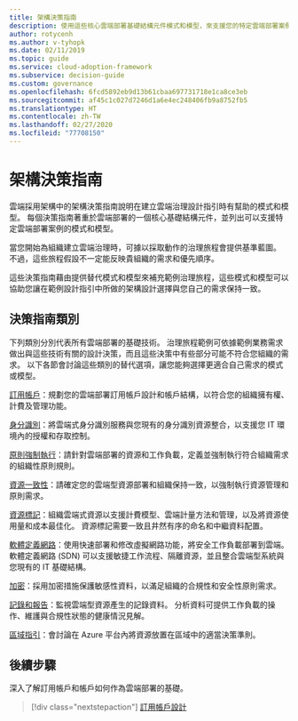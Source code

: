 ```yaml
---
title: 架構決策指南
description: 使用這些核心雲端部署基礎結構元件模式和模型，來支援您的特定雲端部署案例。
author: rotycenh
ms.author: v-tyhopk
ms.date: 02/11/2019
ms.topic: guide
ms.service: cloud-adoption-framework
ms.subservice: decision-guide
ms.custom: governance
ms.openlocfilehash: 6fcd5892eb9d13b61cbaa697731718e1ca8ce3eb
ms.sourcegitcommit: af45c1c027d7246d1a6e4ec248406fb9a8752fb5
ms.translationtype: HT
ms.contentlocale: zh-TW
ms.lasthandoff: 02/27/2020
ms.locfileid: "77708150"
---
```

# <a name="architectural-decision-guides"></a>架構決策指南

雲端採用架構中的架構決策指南說明在建立雲端治理設計指引時有幫助的模式和模型。 每個決策指南著重於雲端部署的一個核心基礎結構元件，並列出可以支援特定雲端部署案例的模式和模型。

當您開始為組織建立雲端治理時，可據以採取動作的治理旅程會提供基準藍圖。 不過，這些旅程假設不一定能反映貴組織的需求和優先順序。

這些決策指南藉由提供替代模式和模型來補充範例治理旅程，這些模式和模型可以協助您讓在範例設計指引中所做的架構設計選擇與您自己的需求保持一致。

## <a name="decision-guidance-categories"></a>決策指南類別

下列類別分別代表所有雲端部署的基礎技術。 治理旅程範例可依據範例業務需求做出與這些技術有關的設計決策，而且這些決策中有些部分可能不符合您組織的需求。 以下各節會討論這些類別的替代選項，讓您能夠選擇更適合自己需求的模式或模型。

[訂用帳戶](./subscriptions/index.md)：規劃您的雲端部署訂用帳戶設計和帳戶結構，以符合您的組織擁有權、計費及管理功能。

[身分識別](./identity/index.md)：將雲端式身分識別服務與您現有的身分識別資源整合，以支援您 IT 環境內的授權和存取控制。

[原則強制執行](./policy-enforcement/index.md)：請針對雲端部署的資源和工作負載，定義並強制執行符合組織需求的組織性原則規則。

[資源一致性](./resource-consistency/index.md)：請確定您的雲端型資源部署和組織保持一致，以強制執行資源管理和原則需求。

[資源標記](./resource-tagging/index.md)：組織雲端式資源以支援計費模型、雲端計量方法和管理，以及將資源使用量和成本最佳化。 資源標記需要一致且井然有序的命名和中繼資料配置。

[軟體定義網路](./software-defined-network/index.md)：使用快速部署和修改虛擬網路功能，將安全工作負載部署到雲端。 軟體定義網路 (SDN) 可以支援敏捷工作流程、隔離資源，並且整合雲端型系統與您現有的 IT 基礎結構。

[加密](./encryption/index.md)：採用加密措施保護敏感性資料，以滿足組織的合規性和安全性原則需求。

[記錄和報告](./logging-and-reporting/index.md)：監視雲端型資源產生的記錄資料。 分析資料可提供工作負載的操作、維護與合規性狀態的健康情況見解。

[區域指引](./regions/index.md)：會討論在 Azure 平台內將資源放置在區域中的適當決策準則。

## <a name="next-steps"></a>後續步驟

深入了解訂用帳戶和帳戶如何作為雲端部署的基礎。

> [!div class="nextstepaction"]
> [訂用帳戶設計](./subscriptions/index.md)
